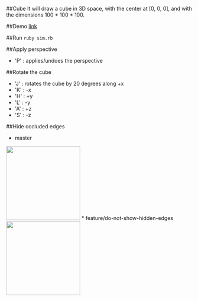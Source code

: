 ##Cube
It will draw a cube in 3D space, with the center at [0, 0, 0], and with the dimensions 100 * 100 * 100.

##Demo
[link](http://cl.ly/1L3o192V3h3P)

##Run
```ruby sim.rb```

##Apply perspective
* 'P' : applies/undoes the perspective

##Rotate the cube
* 'J' : rotates the cube by 20 degrees along +x
* 'K' : -x
* 'H' : +y
* 'L' : -y
* 'A' : +z
* 'S' : -z

##Hide occluded edges
* master

<img src="https://github.com/mori15haru/gosu-cube/blob/master/master.png" width="200">
* feature/do-not-show-hidden-edges

<img src="https://github.com/mori15haru/gosu-cube/blob/master/branch.png" width="200">

